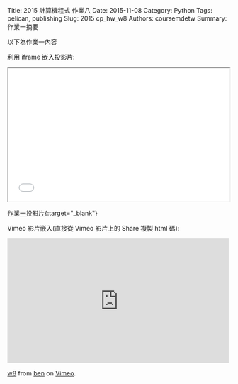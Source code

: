 Title: 2015 計算機程式 作業八
Date: 2015-11-08
Category: Python
Tags: pelican, publishing
Slug: 2015  cp_hw_w8
Authors: coursemdetw
Summary: 作業一摘要

以下為作業一內容

利用 iframe 嵌入投影片:

<iframe src="40423136_cp_w8_p.html" width="500" height="300"></iframe>

[作業一投影片](40423136_cp_w8_p.html){:target="_blank"}


Vimeo 影片嵌入(直接從 Vimeo 影片上的 Share 複製 html 碼):

<iframe src="https://player.vimeo.com/video/152389881" width="500" height="281" frameborder="0" webkitallowfullscreen mozallowfullscreen allowfullscreen></iframe> <p><a href="https://vimeo.com/152389881">w8</a> from <a href="https://vimeo.com/user47741345">ben</a> on <a href="https://vimeo.com">Vimeo</a>.</p>
